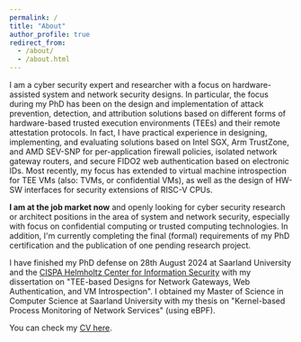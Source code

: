 ```yaml
---
permalink: /
title: "About"
author_profile: true
redirect_from: 
  - /about/
  - /about.html
---
```


I am a cyber security expert and researcher with a focus on hardware-assisted system and network security designs.
In particular, the focus during my PhD has been on the design and implementation of attack prevention, detection, and attribution solutions based on different forms of hardware-based trusted execution environments (TEEs) and their remote attestation protocols.
In fact, I have practical experience in designing, implementing, and evaluating solutions based on Intel SGX, Arm TrustZone, and AMD SEV-SNP for per-application firewall policies, isolated network gateway routers, and secure FIDO2 web authentication based on electronic IDs.
Most recently, my focus has extended to virtual machine introspection for TEE VMs (also: TVMs, or confidential VMs), as well as the design of HW-SW interfaces for security extensions of RISC-V CPUs.


**I am at the job market now** and openly looking for cyber security research or architect positions in the area of system and network security, especially with focus on confidential computing or trusted computing technologies.
In addition, I'm currently completing the final (formal) requirements of my PhD certification and the publication of one pending research project.


I have finished my PhD defense on 28th August 2024 at Saarland University and the [CISPA Helmholtz Center for Information Security](https://cispa.de/en) with my dissertation on "TEE-based Designs for Network Gateways, Web Authentication, and VM Introspection".
I obtained my Master of Science in Computer Science at Saarland University with my thesis on "Kernel-based Process Monitoring of Network Services" (using eBPF).

You can check my [CV here](https://fa-schwarz.github.io/cv/).